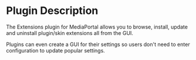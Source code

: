 # Plugin Description #
The Extensions plugin for MediaPortal allows you to browse, install, update and uninstall plugin/skin extensions all from the GUI.

Plugins can even create a GUI for their settings so users don't need to enter configuration to update popular settings.